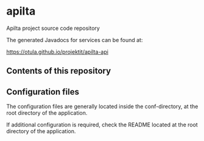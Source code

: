 # apilta
Apilta project source code repository

The generated Javadocs for services can be found at:

https://otula.github.io/projektit/apilta-api


Contents of this repository
---------------------------




Configuration files
-------------------
The configuration files are generally located inside the conf-directory, at the root directory of the application. 

If additional configuration is required, check the README located at the root directory of the application.
